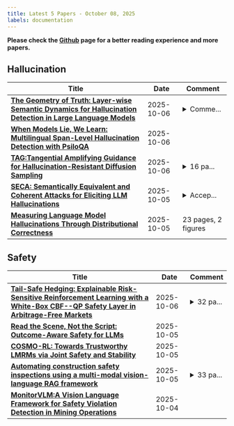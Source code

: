 ```yaml
---
title: Latest 5 Papers - October 08, 2025
labels: documentation
---
```

**Please check the [Github](https://github.com/dingyue772/DailyArxiv) page for a better reading experience and more papers.**

## Hallucination
| **Title** | **Date** | **Comment** |
| --- | --- | --- |
| **[The Geometry of Truth: Layer-wise Semantic Dynamics for Hallucination Detection in Large Language Models](http://arxiv.org/abs/2510.04933v1)** | 2025-10-06 | <details><summary>Comme...</summary><p>Comments: 14 pages, 14 figures, 5 tables. Code available at: https://github.com/sirraya-tech/Sirraya_LSD_Code</p></details> |
| **[When Models Lie, We Learn: Multilingual Span-Level Hallucination Detection with PsiloQA](http://arxiv.org/abs/2510.04849v1)** | 2025-10-06 |  |
| **[TAG:Tangential Amplifying Guidance for Hallucination-Resistant Diffusion Sampling](http://arxiv.org/abs/2510.04533v1)** | 2025-10-06 | <details><summary>16 pa...</summary><p>16 pages, 9 figures, 5 tables</p></details> |
| **[SECA: Semantically Equivalent and Coherent Attacks for Eliciting LLM Hallucinations](http://arxiv.org/abs/2510.04398v1)** | 2025-10-05 | <details><summary>Accep...</summary><p>Accepted at NeurIPS 2025. Code is available at https://github.com/Buyun-Liang/SECA</p></details> |
| **[Measuring Language Model Hallucinations Through Distributional Correctness](http://arxiv.org/abs/2510.04302v1)** | 2025-10-05 | 23 pages, 2 figures |

## Safety
| **Title** | **Date** | **Comment** |
| --- | --- | --- |
| **[Tail-Safe Hedging: Explainable Risk-Sensitive Reinforcement Learning with a White-Box CBF--QP Safety Layer in Arbitrage-Free Markets](http://arxiv.org/abs/2510.04555v1)** | 2025-10-06 | <details><summary>32 pa...</summary><p>32 pages including appendices; 5 figures. Primary subject class: q-fin.TR. Cross-lists: cs.LG; q-fin.RM</p></details> |
| **[Read the Scene, Not the Script: Outcome-Aware Safety for LLMs](http://arxiv.org/abs/2510.04320v1)** | 2025-10-05 |  |
| **[COSMO-RL: Towards Trustworthy LMRMs via Joint Safety and Stability](http://arxiv.org/abs/2510.04196v1)** | 2025-10-05 |  |
| **[Automating construction safety inspections using a multi-modal vision-language RAG framework](http://arxiv.org/abs/2510.04145v1)** | 2025-10-05 | <details><summary>33 pa...</summary><p>33 pages, 11 figures, 7 tables</p></details> |
| **[MonitorVLM:A Vision Language Framework for Safety Violation Detection in Mining Operations](http://arxiv.org/abs/2510.03666v1)** | 2025-10-04 |  |

